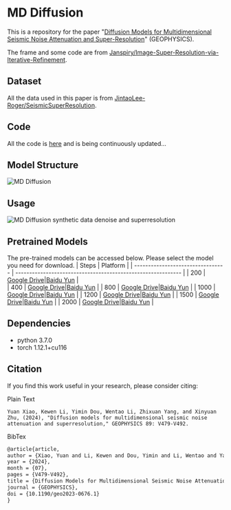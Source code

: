 # MD Diffusion

This is a repository for the paper "[Diffusion Models for Multidimensional Seismic Noise Attenuation and Super-Resolution](https://library.seg.org/doi/10.1190/geo2023-0676.1)" (GEOPHYSICS).

The frame and some code are from [Janspiry/Image-Super-Resolution-via-Iterative-Refinement](https://github.com/Janspiry/Image-Super-Resolution-via-Iterative-Refinement).

## Dataset
All the data used in this paper is from [JintaoLee-Roger/SeismicSuperResolution](https://github.com/JintaoLee-Roger/SeismicSuperResolution).

## Code
All the code is [here](https://github.com/Dululu-xy/MD-Diffusion) and is being continuously updated...

## Model Structure
![MD Diffusion](https://github.com/user-attachments/assets/718a8196-c694-4821-9b77-e11737545291)

## Usage

![MD Diffusion synthetic data denoise and superresolution](https://github.com/user-attachments/assets/ddffeed6-6e66-4def-b56e-5f20ec5228fe)

## Pretrained Models
The pre-trained models can be accessed below. Please select the model you need for download.
| Steps                             | Platform                                                     | 
| --------------------------------- | ------------------------------------------------------------ |
| 200 | [Google Drive](https://drive.google.com)\|[Baidu Yun](https://pan.baidu.com) |  
| 400 | [Google Drive](https://drive.google.com)\|[Baidu Yun](https://pan.baidu.com) | 
| 800 | [Google Drive](https://drive.google.com)\|[Baidu Yun](https://pan.baidu.com) | 
| 1000   | [Google Drive](https://drive.google.com)\|[Baidu Yun](https://pan.baidu.com) |
| 1200   | [Google Drive](https://drive.google.com)\|[Baidu Yun](https://pan.baidu.com) |
| 1500   | [Google Drive](https://drive.google.com)\|[Baidu Yun](https://pan.baidu.com) |
| 2000   | [Google Drive](https://drive.google.com)\|[Baidu Yun](https://pan.baidu.com) |

## Dependencies
- python 3.7.0
- torch 1.12.1+cu116

## Citation
If you find this work useful in your research, please consider citing:

Plain Text
```
Yuan Xiao, Kewen Li, Yimin Dou, Wentao Li, Zhixuan Yang, and Xinyuan Zhu, (2024), "Diffusion models for multidimensional seismic noise attenuation and superresolution," GEOPHYSICS 89: V479-V492.
```

BibTex
```latex
@article{article,
author = {Xiao, Yuan and Li, Kewen and Dou, Yimin and Li, Wentao and Yang, Zhixuan and Zhu, Xinyuan},
year = {2024},
month = {07},
pages = {V479-V492},
title = {Diffusion Models for Multidimensional Seismic Noise Attenuation and Super-Resolution},
journal = {GEOPHYSICS},
doi = {10.1190/geo2023-0676.1}
}
```
